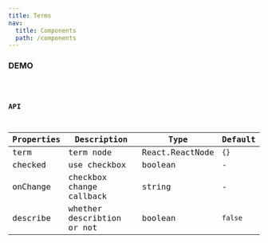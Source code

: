```yaml
---
title: Terms
nav:
  title: Components
  path: /components
---
```


### DEMO

<code src="./demo/basic.tsx" />

### API

| Properties | Description | Type | Default |
| --- | --- | --- | --- |
| term | term node | React.ReactNode | `{}` |
| checked | use checkbox | boolean | - |
| onChange | checkbox change callback | string | - |
| describe | whether describtion or not | boolean | `false` |

